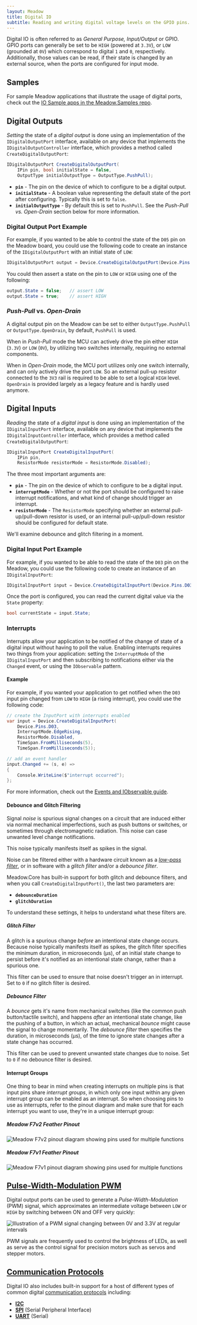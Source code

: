 ```yaml
---
layout: Meadow
title: Digital IO
subtitle: Reading and writing digital voltage levels on the GPIO pins.
---
```


Digital IO is often referred to as _General Purpose, Input/Output_ or GPIO. GPIO ports can generally be set to be `HIGH` (powered at `3.3V`), or `LOW` (grounded at `0V`) which correspond to digital `1` and `0`, respectively. Additionally, those values can be read, if their state is changed by an external source, when the ports are configured for input mode.

## Samples

For sample Meadow applications that illustrate the usage of digital ports, check out the [IO Sample apps in the Meadow.Samples repo](https://github.com/WildernessLabs/Meadow.Samples/tree/main?tab=readme-ov-file#meadow-f7).

## Digital Outputs

_Setting_ the state of a _digital output_ is done using an implementation of the `IDigitalOutputPort` interface, available on any device that implements the `IDigitalOutputController` interface, which provides a method called `CreateDigitalOutputPort`:

```csharp
IDigitalOutputPort CreateDigitalOutputPort(
    IPin pin, bool initialState = false,
    OutputType initialOutputType = OutputType.PushPull);
```

* **`pin`** - The pin on the device of which to configure to be a digital output.
* **`initialState`** - A boolean value representing the default state of the port after configuring. Typically this is set to `false`.
* **`initialOutputType`** - By default this is set to `PushPull`. See the _Push-Pull vs. Open-Drain_ section below for more information.

### Digital Output Port Example

For example, if you wanted to be able to control the state of the `D05` pin on the Meadow board, you could use the following code to create an instance of the `IDigitalOutputPort` with an initial state of `LOW`:

```csharp
IDigitalOutputPort output = Device.CreateDigitalOutputPort(Device.Pins.D05, false);
```

You could then assert a state on the pin to `LOW` or `HIGH` using one of the following:

```csharp
output.State = false;   // assert LOW
output.State = true;    // assert HIGH
```

### _Push-Pull_ vs. _Open-Drain_

A digital output pin on the Meadow can be set to either `OutputType.PushPull` or `OutputType.OpenDrain`, by default, `PushPull` is used.

When in _Push-Pull_ mode the MCU can actively drive the pin either `HIGH` (`3.3V`) or `LOW` (`0V`), by utilizing two switches internally, requiring no external components.

When in _Open-Drain_ mode, the MCU port utilizes only one switch internally, and can only actively drive the port `LOW`. So an external pull-up resistor connected to the `3V3` rail is required to be able to set a logical `HIGH` level. `OpenDrain` is provided largely as a legacy feature and is hardly used anymore.

## Digital Inputs

_Reading_ the state of a _digital input_ is done using an implementation of the `IDigitalInputPort` interface, available on any device that implements the `IDigitalInputController` interface, which provides a method called `CreateDigitalOutputPort`:

```csharp
IDigitalInputPort CreateDigitalInputPort(
    IPin pin,
    ResistorMode resistorMode = ResistorMode.Disabled);
```

The three most important arguments are:

* **`pin`** - The pin on the device of which to configure to be a digital input.
* **`interruptMode`** - Whether or not the port should be configured to raise interrupt notifications, and what kind of change should trigger an interrupt.
* **`resistorMode`** - The `ResistorMode` specifying whether an external pull-up/pull-down resistor is used, or an internal pull-up/pull-down resistor should be configured for default state.

We'll examine debounce and glitch filtering in a moment.

### Digital Input Port Example

For example, if you wanted to be able to read the state of the `D03` pin on the Meadow, you could use the following code to create an instance of an `IDigitalInputPort`:

```csharp
IDigitalInputPort input = Device.CreateDigitalInputPort(Device.Pins.D03);
```

Once the port is configured, you can read the current digital value via the `State` property:

```csharp
bool currentState = input.State;
```

### Interrupts

Interrupts allow your application to be notified of the change of state of a digital input without having to poll the value. Enabling interrupts requires two things from your application: setting the `InterruptMode` of the `IDigitalInputPort` and then subscribing to notifications either via the `Changed` event, or using the `IObservable` pattern.

#### Example

For example, if you wanted your application to get notified when the `D03` input pin changed from `LOW` to `HIGH` (a rising interrupt), you could use the following code:

```csharp
// create the InputPort with interrupts enabled
var input = Device.CreateDigitalInputPort(
    Device.Pins.D03,
    InterruptMode.EdgeRising,
    ResistorMode.Disabled,
    TimeSpan.FromMilliseconds(5),
    TimeSpan.FromMilliseconds(5));

// add an event handler
input.Changed += (s, e) =>
{
    Console.WriteLine($"interrupt occurred");
};
```

For more information, check out the [Events and IObservable guide](/Meadow/Meadow_Basics/Events_and_IObservable/).

#### Debounce and Glitch Filtering

Signal _noise_ is spurious signal changes on a circuit that are induced either via normal mechanical imperfections, such as push buttons or switches, or sometimes through electromagnetic radiation. This noise can case unwanted level change notifications.

This noise typically manifests itself as spikes in the signal.

<!-- Really good use an illustration here. -->

Noise can be filtered either with a hardware circuit known as a [_low-pass filter_](https://www.electronics-tutorials.ws/filter/filter_2.html), or in software with a _glitch filter_ and/or a _debounce filter_.

Meadow.Core has built-in support for both glitch and debounce filters, and when you call `CreateDigitalInputPort()`, the last two parameters are:

* **`debounceDuration`**
* **`glitchDuration`**

To understand these settings, it helps to understand what these filters are.

##### Glitch Filter

A glitch is a spurious change _before_ an intentional state change occurs. Because noise typically manifests itself as spikes, the glitch filter specifies the minimum duration, in microseconds (µs), of an initial state change to persist before it's notified as an intentional state change, rather than a spurious one.

This filter can be used to ensure that noise doesn't trigger an in interrupt. Set to `0` if no glitch filter is desired.

##### Debounce Filter

A _bounce_ gets it's name from mechanical switches (like the common push button/tactile switch), and happens _after_ an intentional state change, like the pushing of a button, in which an actual, mechanical _bounce_ might cause the signal to change momentarily. The _debounce filter_ then specifies the duration, in microseconds (µs), of the time to ignore state changes after a state change has occurred.

This filter can be used to prevent unwanted state changes due to noise. Set to `0` if no debounce filter is desired.

#### Interrupt Groups

One thing to bear in mind when creating interrupts on multiple pins is that input pins share _interrupt groups_, in which only one input within any given interrupt group can be enabled as an interrupt. So when choosing pins to use as interrupts, refer to the pinout diagram and make sure that for each interrupt you want to use, they're in a unique interrupt group:

##### Meadow F7v2 Feather Pinout

![Meadow F7v2 pinout diagram showing pins used for multiple functions](/Common_Files/Meadow_F7v2_Micro_Pinout.svg)

##### Meadow F7v1 Feather Pinout

![Meadow F7v1 pinout diagram showing pins used for multiple functions](/Common_Files/Meadow_F7_Micro_Pinout.svg)

## [Pulse-Width-Modulation PWM](/Meadow/Meadow_Basics/IO/Digital/PWM/)

Digital output ports can be used to generate a _Pulse-Width-Modulation_ (PWM) signal, which approximates an intermediate voltage between `LOW` or `HIGH` by switching between ON and OFF very quickly: 

![Illustration of a PWM signal changing between 0V and 3.3V at regular intervals](/Meadow/Meadow_Basics/IO/Digital/PWM/PWM_Signal.svg)

PWM signals are frequently used to control the brightness of LEDs, as well as serve as the control signal for precision motors such as servos and stepper motors.

## [Communication Protocols](/Meadow/Meadow_Basics/IO/Digital/Protocols/)

Digital IO also includes built-in support for a host of different types of common digital [communication protocols](/Meadow/Meadow_Basics/IO/Digital/Protocols/) including:

* **[I2C](/Meadow/Meadow_Basics/IO/Digital/Protocols/I2C)**
* **[SPI](/Meadow/Meadow_Basics/IO/Digital/Protocols/SPI)** (Serial Peripheral Interface)
* **[UART](/Meadow/Meadow_Basics/IO/Digital/Protocols/UART)** (Serial)
<!-- * **[CAN](/Meadow/Meadow_Basics/IO/Digital/Protocols/CAN)** -->
<!-- * **[I2S](/Meadow/Meadow_Basics/IO/Digital/Protocols/I2S)** (Integrated Inter-IC Sound Bus) -->
